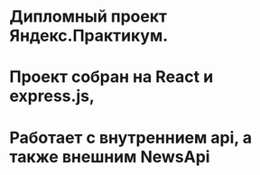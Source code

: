 # Дипломный проект Яндекс.Практикум.
# Проект собран на React и express.js, 
# Работает с внутреннием api, а также внешним NewsApi
